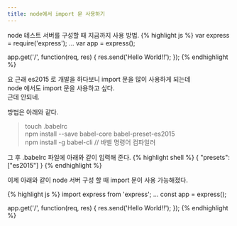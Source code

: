 ```yaml
---
title: node에서 import 문 사용하기
---
```


node 테스트 서버를 구성할 때 지금까지 사용 방법.
{% highlight js %}
var express = require('express');
...
var app = express();

app.get('/', function(req, res) {
  res.send('Hello World!!');
});
{% endhighlight %}

요 근래 es2015 로 개발을 하다보니 import 문을 많이 사용하게 되는데  
node 에서도 import 문을 사용하고 싶다.  
근데 안되네.

방법은 아래와 같다.

> touch .babelrc  
> npm install --save babel-core babel-preset-es2015  
> npm install -g babel-cli // 바벨 명령어 컴파일러  

그 후 .babelrc 파일에 아래와 같이 입력해 준다.
{% highlight shell %}
{
  "presets": ["es2015"]
}
{% endhighlight %}

이제 아래와 같이 node 서버 구성 할 때 import 문이 사용 가능해졌다.

{% highlight js %}
import express from 'express';
...
const app = express();

app.get('/', function(req, res) {
  res.send('Hello World!!');
});
{% endhighlight %}
